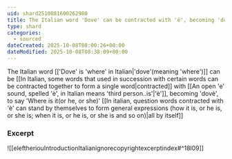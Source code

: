 ```yaml
---
uid: shard2510081600262980
title: The Italian word 'Dove' can be contracted with 'è', becoming 'dovè', to say 'Where is it(or he, or she)' all by itself
type: shard
categories:
  - sourced
dateCreated: 2025-10-08T08:00:26+00:00
dateModified: 2025-10-08T08:38:09+00:00
---
```

The Italian word [['Dove' is 'where' in Italian|'dove'(meaning 'where')]] can be [[In Italian, some words that used in succession with certain words can be contracted together to form a single word|contracted]] with [[An open 'e' sound, spelled 'è', in Italian means 'third person..is'|'è']], becoming 'dovè', to say 'Where is it(or he, or she)' [[In italian, question words contracted with 'è' can stand by themselves to form general expressions (how it is, or he is, or she is; when it is, or he is, or she is and so on)|all by itself]]
### Excerpt
![[eleftheriouIntroductionItalianignorecopyrightexcerptindex#^18l09]]